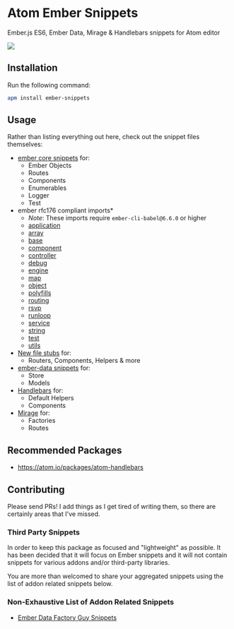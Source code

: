 # Atom Ember Snippets

Ember.js ES6, Ember Data, Mirage & Handlebars snippets for Atom editor

![](https://d2ppvlu71ri8gs.cloudfront.net/items/400c0c1V1w2C060K253v/Screen%20Recording%202017-04-28%20at%2004.29%20PM.gif)

## Installation

Run the following command:

```sh
apm install ember-snippets
```

## Usage

Rather than listing everything out here, check out the snippet files themselves:

* [ember core snippets](snippets/ember.cson) for:
  * Ember Objects
  * Routes
  * Components
  * Enumerables
  * Logger
  * Test
* ember rfc176 compliant imports*
  * *Note*: These imports require `ember-cli-babel@6.6.0` or higher
  * [application](snippets/import-application.cson)
  * [array](snippets/import-array.cson)
  * [base](snippets/import-base.cson)
  * [component](snippets/import-component.cson)
  * [controller](snippets/import-controller.cson)
  * [debug](snippets/import-debug.cson)
  * [engine](snippets/import-engine.cson)
  * [map](snippets/import-map.cson)
  * [object](snippets/import-object.cson)
  * [polyfills](snippets/import-polyfills.cson)
  * [routing](snippets/import-routing.cson)
  * [rsvp](snippets/import-rsvp.cson)
  * [runloop](snippets/import-runloop.cson)
  * [service](snippets/import-service.cson)
  * [string](snippets/import-string.cson)
  * [test](snippets/import-test.cson)
  * [utils](snippets/import-utils.cson)
* [New file stubs](snippets/file-skeletons.cson) for:
  * Routers, Components, Helpers & more
* [ember-data snippets](snippets/ember-data.cson) for:
  * Store
  * Models
* [Handlebars](snippets/handlebars.cson) for:
  * Default Helpers
  * Components
* [Mirage](snippets/mirage.cson) for:
  * Factories
  * Routes

## Recommended Packages
* https://atom.io/packages/atom-handlebars

## Contributing

Please send PRs! I add things as I get tired of writing them, so there are
certainly areas that I've missed.

### Third Party Snippets

In order to keep this package as focused and "lightweight" as possible. It has
been decided that it will focus on Ember snippets and it will not contain snippets
for various addons and/or third-party libraries.

You are more than welcomed to share your aggregated snippets using the list of
addon related snippets below.

### Non-Exhaustive List of Addon Related Snippets

* [Ember Data Factory Guy Snippets](https://github.com/Oreoz/atom-ember-data-factory-guy-snippets)
